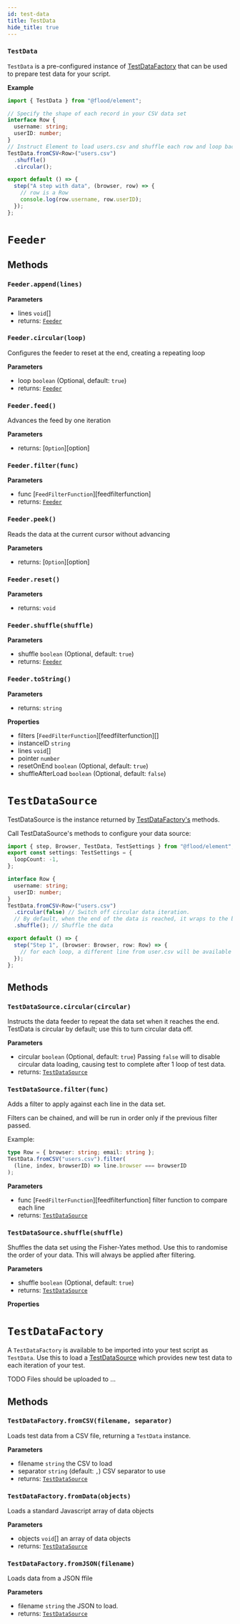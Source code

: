 ```yaml
---
id: test-data
title: TestData
hide_title: true
---
```


### `TestData`

`TestData` is a pre-configured instance of [TestDataFactory][] that can be used to prepare test data for your script.

**Example**

```typescript title="my-test.perf.ts"
import { TestData } from "@flood/element";

// Specify the shape of each record in your CSV data set
interface Row {
  username: string;
  userID: number;
}
// Instruct Element to load users.csv and shuffle each row and loop back to the start after exhausting all rows.
TestData.fromCSV<Row>("users.csv")
  .shuffle()
  .circular();

export default () => {
  step("A step with data", (browser, row) => {
    // row is a Row
    console.log(row.username, row.userID);
  });
};
```

# `Feeder`

## Methods

### `Feeder.append(lines)`

**Parameters**

- lines `void`\[]
- returns: [`Feeder`][feeder]

### `Feeder.circular(loop)`

Configures the feeder to reset at the end, creating a repeating loop

**Parameters**

- loop `boolean` (Optional, default: `true`)
- returns: [`Feeder`][feeder]

### `Feeder.feed()`

Advances the feed by one iteration

**Parameters**

- returns: [`Option`][option]

### `Feeder.filter(func)`

**Parameters**

- func [`FeedFilterFunction`][feedfilterfunction]
- returns: [`Feeder`][feeder]

### `Feeder.peek()`

Reads the data at the current cursor without advancing

**Parameters**

- returns: [`Option`][option]

### `Feeder.reset()`

**Parameters**

- returns: `void`

### `Feeder.shuffle(shuffle)`

**Parameters**

- shuffle `boolean` (Optional, default: `true`)
- returns: [`Feeder`][feeder]

### `Feeder.toString()`

**Parameters**

- returns: `string`

**Properties**

- filters [`FeedFilterFunction`][feedfilterfunction]\[]
- instanceID `string`
- lines `void`\[]
- pointer `number`
- resetOnEnd `boolean` (Optional, default: `true`)
- shuffleAfterLoad `boolean` (Optional, default: `false`)

# `TestDataSource`

TestDataSource is the instance returned by [TestDataFactory's][testdatafactory] methods.

Call TestDataSource's methods to configure your data source:

```typescript
import { step, Browser, TestData, TestSettings } from "@flood/element";
export const settings: TestSettings = {
  loopCount: -1,
};

interface Row {
  username: string;
  userID: number;
}
TestData.fromCSV<Row>("users.csv")
  .circular(false) // Switch off circular data iteration.
  // By default, when the end of the data is reached, it wraps to the beginning.
  .shuffle(); // Shuffle the data

export default () => {
  step("Step 1", (browser: Browser, row: Row) => {
    // for each loop, a different line from user.csv will be available as `row`
  });
};
```

## Methods

### `TestDataSource.circular(circular)`

Instructs the data feeder to repeat the data set when it reaches the end. TestData is circular by default; use this to turn circular data off.

**Parameters**

- circular `boolean` (Optional, default: `true`) Passing `false` will to disable circular data loading, causing test to complete after 1 loop of test data.
- returns: [`TestDataSource`][testdatasource]

### `TestDataSource.filter(func)`

Adds a filter to apply against each line in the data set.

Filters can be chained, and will be run in order only if the previous filter passed.

Example:

```typescript
type Row = { browser: string; email: string };
TestData.fromCSV("users.csv").filter(
  (line, index, browserID) => line.browser === browserID
);
```

**Parameters**

- func [`FeedFilterFunction`][feedfilterfunction] filter function to compare each line
- returns: [`TestDataSource`][testdatasource]

### `TestDataSource.shuffle(shuffle)`

Shuffles the data set using the Fisher-Yates method. Use this to randomise the order of your data. This will always be applied after filtering.

**Parameters**

- shuffle `boolean` (Optional, default: `true`)
- returns: [`TestDataSource`][testdatasource]

**Properties**

# `TestDataFactory`

A `TestDataFactory` is available to be imported into your test script as `TestData`. Use this to load a [TestDataSource][] which provides new test data to each iteration of your test.

TODO
Files should be uploaded to ...

## Methods

### `TestDataFactory.fromCSV(filename, separator)`

Loads test data from a CSV file, returning a `TestData` instance.

**Parameters**

- filename `string` the CSV to load
- separator `string` (default: `,`) CSV separator to use
- returns: [`TestDataSource`][testdatasource]

### `TestDataFactory.fromData(objects)`

Loads a standard Javascript array of data objects

**Parameters**

- objects `void`\[] an array of data objects
- returns: [`TestDataSource`][testdatasource]

### `TestDataFactory.fromJSON(filename)`

Loads data from a JSON ffile

**Parameters**

- filename `string` the JSON to load.
- returns: [`TestDataSource`][testdatasource]

[testdatafactory]: TestData
[feeder]: TestData
[testdatasource]: TestData
[testdatasource]: TestData
